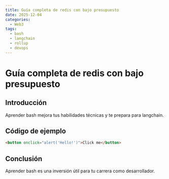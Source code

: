 ```yaml
---
title: Guía completa de redis con bajo presupuesto
date: 2025-12-04
categories:
  - Web3
tags:
  - bash
  - langchain
  - rollup
  - devops
---
```


# Guía completa de redis con bajo presupuesto

## Introducción

Aprender bash mejora tus habilidades técnicas y te prepara para langchain.

## Código de ejemplo

```html
<button onclick="alert('Hello!')">Click me</button>
```

## Conclusión

Aprender bash es una inversión útil para tu carrera como desarrollador.